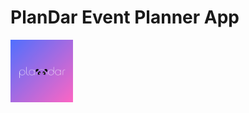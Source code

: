 # PlanDar Event Planner App
<img src="/assets/icons/applogo.png" width="100" height="100">
<!-- ![PlanDar logo](/assets/icons/applogo.png) -->

